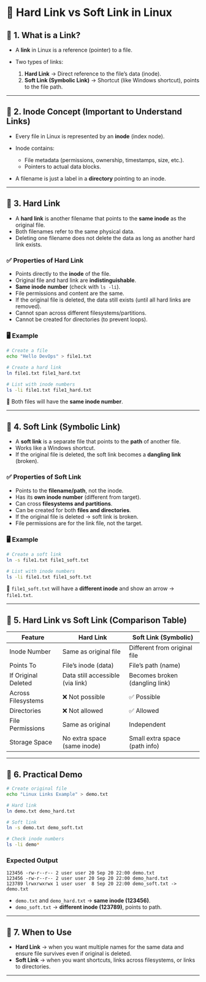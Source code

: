 # 📌 Hard Link vs Soft Link in Linux

## 🔹 1. What is a Link?

* A **link** in Linux is a reference (pointer) to a file.
* Two types of links:

  1. **Hard Link** → Direct reference to the file’s data (inode).
  2. **Soft Link (Symbolic Link)** → Shortcut (like Windows shortcut), points to the file path.

---

## 🔹 2. Inode Concept (Important to Understand Links)

* Every file in Linux is represented by an **inode** (index node).
* Inode contains:

  * File metadata (permissions, ownership, timestamps, size, etc.).
  * Pointers to actual data blocks.
* A filename is just a label in a **directory** pointing to an inode.

---

## 🔹 3. Hard Link

* A **hard link** is another filename that points to the **same inode** as the original file.
* Both filenames refer to the same physical data.
* Deleting one filename does not delete the data as long as another hard link exists.

### ✅ Properties of Hard Link

* Points directly to the **inode** of the file.
* Original file and hard link are **indistinguishable**.
* **Same inode number** (check with `ls -li`).
* File permissions and content are the same.
* If the original file is deleted, the data still exists (until all hard links are removed).
* Cannot span across different filesystems/partitions.
* Cannot be created for directories (to prevent loops).

### 🖥️ Example

```bash
# Create a file
echo "Hello DevOps" > file1.txt

# Create a hard link
ln file1.txt file1_hard.txt

# List with inode numbers
ls -li file1.txt file1_hard.txt
```

📌 Both files will have the **same inode number**.

---

## 🔹 4. Soft Link (Symbolic Link)

* A **soft link** is a separate file that points to the **path** of another file.
* Works like a Windows shortcut.
* If the original file is deleted, the soft link becomes a **dangling link** (broken).

### ✅ Properties of Soft Link

* Points to the **filename/path**, not the inode.
* Has its **own inode number** (different from target).
* Can cross **filesystems and partitions**.
* Can be created for both **files and directories**.
* If the original file is deleted → soft link is broken.
* File permissions are for the link file, not the target.

### 🖥️ Example

```bash
# Create a soft link
ln -s file1.txt file1_soft.txt

# List with inode numbers
ls -li file1.txt file1_soft.txt
```

📌 `file1_soft.txt` will have a **different inode** and show an arrow → `file1.txt`.

---

## 🔹 5. Hard Link vs Soft Link (Comparison Table)

| Feature             | Hard Link                        | Soft Link (Symbolic)           |
| ------------------- | -------------------------------- | ------------------------------ |
| Inode Number        | Same as original file            | Different from original file   |
| Points To           | File’s inode (data)              | File’s path (name)             |
| If Original Deleted | Data still accessible (via link) | Becomes broken (dangling link) |
| Across Filesystems  | ❌ Not possible                   | ✅ Possible                     |
| Directories         | ❌ Not allowed                    | ✅ Allowed                      |
| File Permissions    | Same as original                 | Independent                    |
| Storage Space       | No extra space (same inode)      | Small extra space (path info)  |

---

## 🔹 6. Practical Demo

```bash
# Create original file
echo "Linux Links Example" > demo.txt

# Hard link
ln demo.txt demo_hard.txt

# Soft link
ln -s demo.txt demo_soft.txt

# Check inode numbers
ls -li demo*
```

### Expected Output

```plaintext
123456 -rw-r--r-- 2 user user 20 Sep 20 22:00 demo.txt
123456 -rw-r--r-- 2 user user 20 Sep 20 22:00 demo_hard.txt
123789 lrwxrwxrwx 1 user user  8 Sep 20 22:00 demo_soft.txt -> demo.txt
```

* `demo.txt` and `demo_hard.txt` → **same inode (123456)**.
* `demo_soft.txt` → **different inode (123789)**, points to path.

---

## 🔹 7. When to Use

* **Hard Link** → when you want multiple names for the same data and ensure file survives even if original is deleted.
* **Soft Link** → when you want shortcuts, links across filesystems, or links to directories.

---
